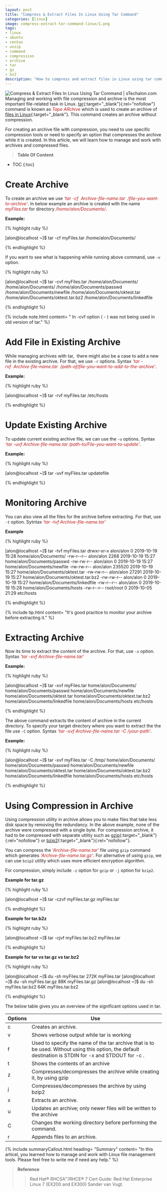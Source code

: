 ```yaml
---
layout: post
title: "Compress & Extract Files In Linux Using Tar Command"
categories: [linux]
image: compress-extract-tar-command-linux/1.png
tags:
- linux
- ubuntu
- centos
- unzip
- command
- compression
- archive
- tar
- gz
- bz2
description: "How to compress and extract files in Linux using tar command with examples. What is tar command and how to use in Linux for unzip and zip .tar .gz archive?"
---
```


![Compress & Extract Files In Linux Using Tar Command | sTechalon.com](/static/img/posts/compress-extract-tar-command-linux/1.png)
Managing and working with file compression and archive is the most important file-related task in Linux. [tar](https://en.wikipedia.org/wiki/Tar_(computing)){:target="_blank"}{:rel="nofollow"} command is known as <span style="color:#bb1919">*Tape ARchive*</span> which is used to create an archive of [files in Linux](https://stechalon.com/linux-file-system-explained){:target="_blank"}. This command creates an archive without compression. 

For creating an archive file with compression, you need to use specific compression tools or need to specify an option that compresses the archive while it is created. In this article, we will learn how to manage and work with archives and compressed files. 

> **Table Of Content**

* TOC
{:toc}

# Create Archive
To create an archive we use <span style="color:#bb1919">*'tar -cf  Archive-file-name.tar  /file-you-want-to-archive'*</span>.  In below example an archive is created with the name <span style="color:#bb1919">*myFiles.tar*</span> for directory <span style="color:#bb1919">*/home/alon/Documents/*</span>.

**Example:** 

{% highlight ruby %}

[alon@localhost ~]$ tar -cf myFiles.tar /home/alon/Documents/

{% endhighlight %}

If you want to see what is happening while running above command, use `-v` option.

{% highlight ruby %}

[alon@localhost ~]$ tar -cvf myFiles.tar /home/alon/Documents/
/home/alon/Documents/
/home/alon/Documents/passwd
/home/alon/Documents/newfile
/home/alon/Documents/oktest.tar
/home/alon/Documents/oktest.tar.bz2
/home/alon/Documents/linkedfile

{% endhighlight %}

{% include note.html content= " In -cvf option ( - ) was not being used in old version of tar." %}

# Add File in Existing Archive
While managing archives with tar,  there might also be a case to add a new file in the existing archive. For that, we use `-r` options. Syntax <span style="color:#bb1919">*'tar -rvf  Archive-file-name.tar  /path-of/file-you-want-to-add-to-the-archive'*</span>. 

**Example:**

{% highlight ruby %}

[alon@localhost ~]$ tar -rvf myFiles.tar /etc/hosts

{% endhighlight %}

# Update Existing Archive

To update current existing archive file, we can use the `-u` options. Syntax <span style="color:#bb1919">*'tar -uvf  Archive-file-name.tar /path-to/File-you-want-to-update'*</span>.

**Example:**


{% highlight ruby %}

[alon@localhost ~]$ tar -uvf myFiles.tar updatefile

{% endhighlight %}


# Monitoring Archive

You can also view all the files for the archive before extracting. For that, use `-t` option. Sytntax <span style="color:#bb1919">*'tar -tvf  Archive-file-name.tar'*</span>

**Example**

{% highlight ruby %}

[alon@localhost ~]$ tar -tvf myFiles.tar
drwxr-xr-x alon/alon         0 2019-10-19 15:28 home/alon/Documents/
-rw-r--r-- alon/alon      2268 2019-10-19 15:27 home/alon/Documents/passwd
-rw-rw-r-- alon/alon         0 2019-10-19 15:27 home/alon/Documents/newfile
-rw-rw-r-- alon/alon    235520 2019-10-19 15:27 home/alon/Documents/oktest.tar
-rw-rw-r-- alon/alon     27291 2019-10-19 15:27 home/alon/Documents/oktest.tar.bz2
-rw-rw-r-- alon/alon         0 2019-10-19 15:27 home/alon/Documents/linkedfile
-rw-r--r-- alon/alon         0 2019-10-19 15:28 home/alon/Documents/hosts
-rw-r--r-- root/root         0 2019-10-05 21:29 etc/hosts

{% endhighlight %}

{% include tip.html content= "It's good practice to monitor your archive before extracting it." %}

# Extracting Archive
Now its time to extract the content of the archive. For that, use `-x` option. Syntax  <span style="color:#bb1919">*'tar -xvf Archive-file-name.tar'*</span>

**Example:**

{% highlight ruby %}

[alon@localhost ~]$ tar -xvf myFiles.tar
home/alon/Documents/
home/alon/Documents/passwd
home/alon/Documents/newfile
home/alon/Documents/oktest.tar
home/alon/Documents/oktest.tar.bz2
home/alon/Documents/linkedfile
home/alon/Documents/hosts
etc/hosts


{% endhighlight %}

The above command extracts the content of archive in the current directory. To specify your target directory where you want to extract the the file use `-C` option. Syntax <span style="color:#bb1919">*'tar -xvf Archive-file-name.tar -C /your-path'*</span>.

**Example:**

{% highlight ruby %}

[alon@localhost ~]$ tar -xvf myFiles.tar -C /tmp/
home/alon/Documents/
home/alon/Documents/passwd
home/alon/Documents/newfile
home/alon/Documents/oktest.tar
home/alon/Documents/oktest.tar.bz2
home/alon/Documents/linkedfile
home/alon/Documents/hosts
etc/hosts

{% endhighlight %}

# Using Compression in Archive
Using compression utility in archive allows you to make files that take less disk space by removing the redundancy. In the above example, none of the archive were compressed with a single byte. For compression archive, it had to be compressed with separate utility such as [gzip](https://www.gzip.org/){:target="_blank"}{:rel="nofollow"} or [bzip2](https://en.wikipedia.org/wiki/Bzip2){:target="_blank"}{:rel="nofollow"}. 

You can compress the <span style="color:#bb1919">*'Archive-file-name.tar'*</span> file using `gzip` command which generates <span style="color:#bb1919">*'Archive-file-name.tar.gz'*</span>. For alternative of using `gzip`, we can use `bzip2` utility which uses more efficient encryption algorithm.

For compression, simply include `-z` option for `gzip` or `-j` option for `bzip2`.

**Example for tar.gz**

{% highlight ruby %}

[alon@localhost ~]$ tar -czvf myFiles.tar.gz myFiles.tar

{% endhighlight %}

**Example for tar.b2z**

{% highlight ruby %}

[alon@localhost ~]$ tar -cjvf myFiles.tar.bz2 myFiles.tar

{% endhighlight %}

**Example for tar vs tar.gz vs tar.bz2**

{% highlight ruby %}

[alon@localhost ~]$ du -sh myFiles.tar
272K    myFiles.tar
[alon@localhost ~]$ du -sh myFiles.tar.gz
88K     myFiles.tar.gz
[alon@localhost ~]$ du -sh myFiles.tar.bz2
64K     myFiles.tar.bz2

{% endhighlight %}

The below table gives you an overview of the significant options used in tar.

|Options  |Use  |
|---|---|
| c  | Creates an archive. |
| v  | Shows verbose output while tar is working |
| f  |   Used to specify the name of the tar archive that is to be used. Without using this option, the default destination is STDIN for  -x  and STDOUT for  -c .     |
|   t  | Shows the contents of an archive |
|   z  | Compresses/decompresses the archive while creating it, by using gzip |
|   j  | Compresses/decompresses the archive by using bzip2 |
|   x  | Extracts an archive. |
|   u  | Updates an archive; only newer files will be written to the archive |
|   C  |  Changes the working directory before performing the command.  |
|   r  |  Appends files to an archive. |

{% include summaryCallout.html heading= "Summary" content= "In this articel, you learned how to manage and work with Linux file management tools. Please feel free to write me if need any help." %}

> **Reference**
>  > Red Hat® RHCSA™/RHCE® 7 Cert Guide: Red Hat Enterprise Linux 7 (EX200 and EX300) Sander van Vugt.